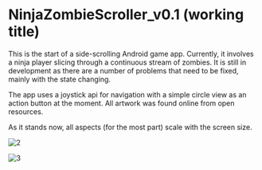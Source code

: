 # NinjaZombieScroller_v0.1 (working title)

This is the start of a side-scrolling Android game app. Currently, it involves a ninja player slicing through a continuous stream of zombies. It is still in development as there are a number of problems that need to be fixed, mainly with the state changing.

The app uses a joystick api for navigation with a simple circle view as an action button at the moment. All artwork was found online from open resources.

As it stands now, all aspects (for the most part) scale with the screen size.


![2](https://user-images.githubusercontent.com/33203865/34548657-dfe25324-f0c8-11e7-973d-955cd396ec57.PNG)


![3](https://user-images.githubusercontent.com/33203865/34548665-ec4103f4-f0c8-11e7-8578-d821f6eab279.PNG)
